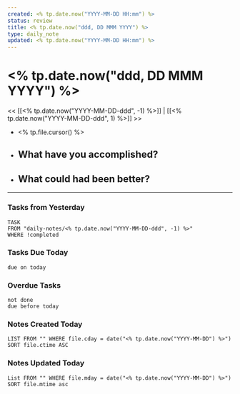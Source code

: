 ```yaml
---
created: <% tp.date.now("YYYY-MM-DD HH:mm") %>
status: review
title: <% tp.date.now("ddd, DD MMM YYYY") %>
type: daily_note
updated: <% tp.date.now("YYYY-MM-DD HH:mm") %>
---
```


# <% tp.date.now("ddd, DD MMM YYYY") %>

<< [[<% tp.date.now("YYYY-MM-DD-ddd", -1) %>]] | [[<% tp.date.now("YYYY-MM-DD-ddd", 1) %>]] >>

- <% tp.file.cursor() %>

- What have you accomplished?
    - 

- What could had been better?
    - 

---

### Tasks from Yesterday

```dataview
TASK
FROM "daily-notes/<% tp.date.now("YYYY-MM-DD-ddd", -1) %>"
WHERE !completed
```

### Tasks Due Today

```tasks
due on today
```

### Overdue Tasks

```tasks
not done
due before today
```

### Notes Created Today

```dataview
LIST FROM "" WHERE file.cday = date("<% tp.date.now("YYYY-MM-DD") %>") SORT file.ctime ASC
```

### Notes Updated Today

```dataview
List FROM "" WHERE file.mday = date("<% tp.date.now("YYYY-MM-DD") %>") SORT file.mtime asc
```
